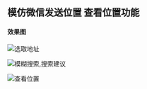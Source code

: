 ## 模仿微信发送位置 查看位置功能

#### 效果图

![选取地址](http://oj8gff6qn.bkt.clouddn.com/0DD3F62B1E394520E670DBCA038C7045.png?imageMogr2/auto-orient/thumbnail/375x)





![模糊搜索,搜索建议](http://oj8gff6qn.bkt.clouddn.com/CB18831471CF0D1B65E8A5697388ABEB.png?imageMogr2/auto-orient/thumbnail/375x)





![查看位置](http://oj8gff6qn.bkt.clouddn.com/878D40DD8181A02A863A3D990928297D.png?imageMogr2/auto-orient/thumbnail/375x)

